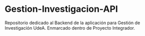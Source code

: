 # Gestion-Investigacion-API
Repositorio dedicado al Backend de la aplicación para Gestión de Investigación UdeA. Enmarcado dentro de Proyecto Integrador.
